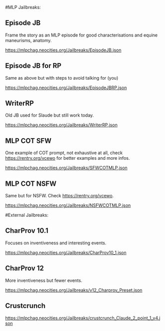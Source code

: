 #MLP Jailbreaks:


## Episode JB

Frame the story as an MLP episode for good characterisations and equine maneurisms, anatomy. 

https://mlpchag.neocities.org/Jailbreaks/EpisodeJB.json

## Episode JB for RP

Same as above but with steps to avoid talking for (you)

https://mlpchag.neocities.org/Jailbreaks/EpisodeJBRP.json

## WriterRP

Old JB used for Slaude but still work today.

https://mlpchag.neocities.org/Jailbreaks/WriterRP.json

## MLP COT SFW

One example of COT prompt, not exhaustive at all, check https://rentry.org/vcewo for better examples and more infos. 

https://mlpchag.neocities.org/Jailbreaks/SFWCOTMLP.json

## MLP COT NSFW

Same but for NSFW. Check https://rentry.org/vcewo.

https://mlpchag.neocities.org/Jailbreaks/NSFWCOTMLP.json

#External Jailbreaks:

## CharProv 10.1

Focuses on inventiveness and interesting events.

https://mlpchag.neocities.org/Jailbreaks/CharProv10_1.json

## CharProv 12

More inventiveness but fewer events.

https://mlpchag.neocities.org/Jailbreaks/v12_Charprov_Preset.json

## Crustcrunch

https://mlpchag.neocities.org/Jailbreaks/crustcrunch_Claude_2_point_1_v4.json